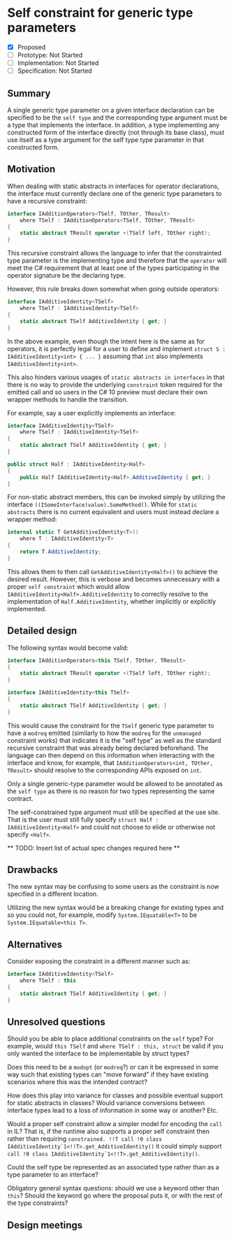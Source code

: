 # Self constraint for generic type parameters

* [x] Proposed
* [ ] Prototype: Not Started
* [ ] Implementation: Not Started
* [ ] Specification: Not Started

## Summary
[summary]: #summary

A single generic type parameter on a given interface declaration can be specified to be the `self type` and the corresponding type argument must be a type that implements the interface. In addition, a type implementing any constructed form of the interface directly (not through its base class), must use itself as a type argument for the self type type parameter in that constructed form.

## Motivation
[motivation]: #motivation

When dealing with static abstracts in interfaces for operator declarations, the interface must currently declare one of the generic type parameters to have a recursive constraint:
```csharp
interface IAdditionOperators<TSelf, TOther, TResult>
    where TSelf : IAdditionOperators<TSelf, TOther, TResult>
{
    static abstract TResult operator +(TSelf left, TOther right);
}
```

This recursive constraint allows the language to infer that the constrainted type parameter is the implementing type and therefore that the `operator` will meet the C# requirement that at least one of the types participating in the operator signature be the declaring type.

However, this rule breaks down somewhat when going outside operators:
```csharp
interface IAdditiveIdentity<TSelf>
    where TSelf : IAdditiveIdentity<TSelf>
{
    static abstract TSelf AdditiveIdentity { get; }
}
```

In the above example, even though the intent here is the same as for operators, it is perfectly legal for a user to define and implement `struct S : IAdditiveIdentity<int> { ... }` assuming that `int` also implements `IAdditiveIdentity<int>`.

This also hinders various usages of `static abstracts in interfaces` in that there is no way to provide the underlying `constraint` token required for the emitted call and so users in the C# 10 preview must declare their own wrapper methods to handle the transition.

For example, say a user explicitly implements an interface:
```csharp
interface IAdditiveIdentity<TSelf>
    where TSelf : IAdditiveIdentity<TSelf>
{
    static abstract TSelf AdditiveIdentity { get; }
}

public struct Half : IAdditiveIdentity<Half>
{
    public Half IAdditiveIdentity<Half>.AdditiveIdentity { get; }
}
```

For non-static abstract members, this can be invoked simply by utilizing the interface `((ISomeInterface)value).SomeMethod()`. While for `static abstracts` there is no current equivalent and users must instead declare a wrapper method:
```csharp
internal static T GetAdditiveIdentity<T>()
    where T : IAdditiveIdentity<T>
{
    return T.AdditiveIdentity;
}
```

This allows them to then call `GetAdditiveIdentity<Half>()` to achieve the desired result. However, this is verbose and becomes unnecessary with a proper `self constraint` which would allow `IAdditiveIdentity<Half>.AdditiveIdentity` to correctly resolve to the implementation of `Half.AdditiveIdentity`, whether implicitly or explicitly implemented.

## Detailed design
[design]: #detailed-design

The following syntax would become valid:
```csharp
interface IAdditionOperators<this TSelf, TOther, TResult>
{
    static abstract TResult operator +(TSelf left, TOther right);
}

interface IAdditiveIdentity<this TSelf>
{
    static abstract TSelf AdditiveIdentity { get; }
}
```

This would cause the constraint for the `TSelf` generic type parameter to have a `modreq` emitted (similarly to how the `modreq` for the `unmanaged` constraint works) that indicates it is the "self type" as well as the standard recursive constraint that was already being declared beforehand. The language can then depend on this information when interacting with the interface and know, for example, that `IAdditionOperators<int, TOther, TResult>` should resolve to the corresponding APIs exposed on `int`.

Only a single generic-type parameter would be allowed to be annotated as the `self type` as there is no reason for two types representing the same contract.

The self-constrained type argument must still be specified at the use site. That is the user must still fully specify `struct Half : IAdditiveIdentity<Half>` and could not choose to elide or otherwise not specify `<Half>`.

** TODO: Insert list of actual spec changes required here **

## Drawbacks
[drawbacks]: #drawbacks

The new syntax may be confusing to some users as the constraint is now specified in a different location.

Utilizing the new syntax would be a breaking change for existing types and so you could not, for example, modify `System.IEquatable<T>` to be `System.IEquatable<this T>`.

## Alternatives
[alternatives]: #alternatives

Consider exposing the constraint in a different manner such as:
```csharp
interface IAdditiveIdentity<TSelf>
    where TSelf : this
{
    static abstract TSelf AdditiveIdentity { get; }
}
```

## Unresolved questions
[unresolved]: #unresolved-questions

Should you be able to place additional constraints on the `self` type? For example, would `this TSelf` and `where TSelf : this, struct` be valid if you only wanted the interface to be implementable by struct types?

Does this need to be a `modopt` (or `modreq`?) or can it be expressed in some way such that existing types can "move forward" if they have existing scenarios where this was the intended contract?

How does this play into variance for classes and possible eventual support for static abstracts in classes? Would variance conversions between interface types lead to a loss of information in some way or another? Etc.

Would a proper self constraint allow a simpler model for encoding the `call` in IL? That is, if the runtime also supports a proper self constraint then rather than requiring ``constrained. !!T call !0 class IAdditiveIdentity`1<!!T>.get_AdditiveIdentity()`` it could simply support ``call !0 class IAdditiveIdentity`1<!!T>.get_AdditiveIdentity()``.

Could the self type be represented as an associated type rather than as a type parameter to an interface?

Obligatory general syntax questions: should we use a keyword other than `this`? Should the keyword go where the proposal puts it, or with the rest of the type constraints?

## Design meetings

<!-- Link to design notes that affect this proposal, and describe in one sentence for each what changes they led to. -->
